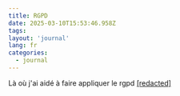 ```yaml
---
title: RGPD
date: 2025-03-10T15:53:46.958Z
tags:
layout: 'journal'
lang: fr
categories: 
  - journal
---
```

Là où j'ai aidé à faire appliquer le rgpd 
<a href="https://france-nuit.github.io/article/">[redacted]</a> 
